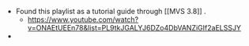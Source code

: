 - Found this playlist as a tutorial guide through [[MVS 3.8]] .
	- https://www.youtube.com/watch?v=ONAEtUEEn78&list=PL9tkJGALYJ6DZo4DbVANZiGIf2aELSSJY
-